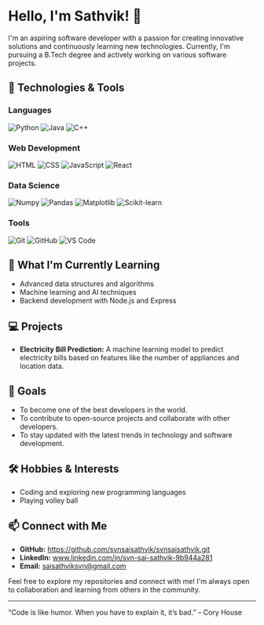 
# Hello, I'm Sathvik! 👋

I'm an aspiring software developer with a passion for creating innovative solutions and continuously learning new technologies. Currently, I'm pursuing a B.Tech degree and actively working on various software projects.

## 🔧 Technologies & Tools

### Languages
![Python](https://img.shields.io/badge/Python-3776AB?style=for-the-badge&logo=python&logoColor=white)
![Java](https://img.shields.io/badge/Java-007396?style=for-the-badge&logo=java&logoColor=white)
![C++](https://img.shields.io/badge/C++-00599C?style=for-the-badge&logo=c%2B%2B&logoColor=white)

### Web Development
![HTML](https://img.shields.io/badge/HTML5-E34F26?style=for-the-badge&logo=html5&logoColor=white)
![CSS](https://img.shields.io/badge/CSS3-1572B6?style=for-the-badge&logo=css3&logoColor=white)
![JavaScript](https://img.shields.io/badge/JavaScript-F7DF1E?style=for-the-badge&logo=javascript&logoColor=black)
![React](https://img.shields.io/badge/React-61DAFB?style=for-the-badge&logo=react&logoColor=black)

### Data Science
![Numpy](https://img.shields.io/badge/Numpy-013243?style=for-the-badge&logo=numpy&logoColor=white)
![Pandas](https://img.shields.io/badge/Pandas-150458?style=for-the-badge&logo=pandas&logoColor=white)
![Matplotlib](https://img.shields.io/badge/Matplotlib-3776AB?style=for-the-badge&logo=python&logoColor=white)
![Scikit-learn](https://img.shields.io/badge/Scikit--learn-F7931E?style=for-the-badge&logo=scikit-learn&logoColor=white)

### Tools
![Git](https://img.shields.io/badge/Git-F05032?style=for-the-badge&logo=git&logoColor=white)
![GitHub](https://img.shields.io/badge/GitHub-181717?style=for-the-badge&logo=github&logoColor=white)
![VS Code](https://img.shields.io/badge/VS_Code-007ACC?style=for-the-badge&logo=visual-studio-code&logoColor=white)

## 🌱 What I'm Currently Learning
- Advanced data structures and algorithms
- Machine learning and AI techniques
- Backend development with Node.js and Express

## 💻 Projects
- **Electricity Bill Prediction:** A machine learning model to predict electricity bills based on features like the number of appliances and location data.

## 🎯 Goals
- To become one of the best developers in the world.
- To contribute to open-source projects and collaborate with other developers.
- To stay updated with the latest trends in technology and software development.

## 🛠️ Hobbies & Interests
- Coding and exploring new programming languages
- Playing volley ball

## 📫 Connect with Me
- **GitHub:** https://github.com/svnsaisathvik/svnsaisathvik.git
- **LinkedIn:** www.linkedin.com/in/svn-sai-sathvik-9b944a281
- **Email:** saisathviksvn@gmail.com

Feel free to explore my repositories and connect with me! I'm always open to collaboration and learning from others in the community.

---

“Code is like humor. When you have to explain it, it’s bad.” – Cory House
